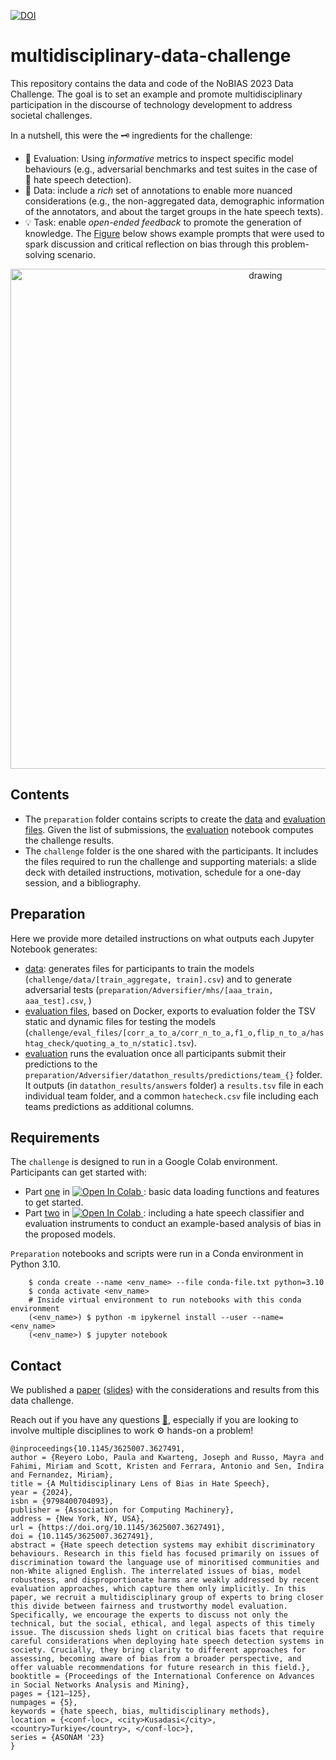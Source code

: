 [![DOI](https://zenodo.org/badge/665530454.svg)](https://zenodo.org/badge/latestdoi/665530454)

# multidisciplinary-data-challenge

This repository contains the data and code of the NoBIAS 2023 Data Challenge. The goal is to set an example and promote multidisciplinary participation in the discourse of technology development to address societal challenges.

In a nutshell, this were the 🗝️ ingredients for the challenge:

* 🔎 Evaluation: Using *informative* metrics to inspect specific model behaviours (e.g., adversarial benchmarks and test suites in the case of 🤬 hate speech detection).
* 📝 Data: include a *rich* set of annotations to enable more nuanced considerations (e.g., the non-aggregated data, demographic information of the annotators, and about the target groups in the hate speech texts).
* 💡 Task: enable *open-ended feedback* to promote the generation of knowledge. The [Figure](challenge/slides/Example_prompts.png) below shows example prompts that were used to spark discussion and critical reflection on bias through this problem-solving scenario.


<p align="center">
 <img src="challenge/slides/Example_prompts.png" alt="drawing" width="800" class="center"/>
</p>

## Contents

- The `preparation` folder contains scripts to create the [data](preparation/1_prepare_data.ipynb) and [evaluation files](preparation/2_prepare_evaluation.ipynb). Given the list of submissions, the [evaluation](preparation/3_evaluation.ipynb) notebook computes the challenge results.
- The `challenge` folder is the one shared with the participants. It includes the files required to run the challenge and supporting materials: a slide deck with detailed instructions, motivation, schedule for a one-day session, and a bibliography.

## Preparation

Here we provide more detailed instructions on what outputs each Jupyter Notebook generates: 

- [data](preparation/1_prepare_data.ipynb): generates files for participants to train the models (`challenge/data/[train_aggregate, train].csv`) and to generate adversarial tests (`preparation/Adversifier/mhs/[aaa_train, aaa_test].csv`, ) 
- [evaluation files](preparation/2_prepare_evaluation.ipynb), based on Docker, exports to evaluation folder the TSV static and dynamic files for testing the models (`challenge/eval_files/[corr_a_to_a/corr_n_to_a,f1_o,flip_n_to_a/hashtag_check/quoting_a_to_n/static].tsv`). 
- [evaluation](preparation/3_evaluation.ipynb) runs the evaluation once all participants submit their predictions to the `preparation/Adversifier/datathon_results/predictions/team_{}` folder. It outputs (in `datathon_results/answers` folder) a `results.tsv` file in each individual team folder, and a common `hatecheck.csv` file including each teams predictions as additional columns.

## Requirements

The `challenge` is designed to run in a Google Colab environment. Participants can get started with:

- Part [one](challenge/Challenge_part1.ipynb) in <a target="_blank" href="https://colab.research.google.com/github/preyero/multidisciplinary-data-challenge/blob/master/challenge/Challenge_part1.ipynb">
  <img src="https://colab.research.google.com/assets/colab-badge.svg" alt="Open In Colab"/>
</a>: basic data loading functions and features to get started.
- Part [two](challenge/Challenge_part2.ipynb) in <a target="_blank" href="https://colab.research.google.com/github/preyero/multidisciplinary-data-challenge/blob/master/challenge/Challenge_part2.ipynb">
  <img src="https://colab.research.google.com/assets/colab-badge.svg" alt="Open In Colab"/>
</a>: including a hate speech classifier and evaluation instruments to conduct an example-based analysis of bias in the proposed models.

`Preparation` notebooks and scripts were run in a Conda environment in Python 3.10.

```commandline
    $ conda create --name <env_name> --file conda-file.txt python=3.10
    $ conda activate <env_name>
    # Inside virtual environment to run notebooks with this conda environment
    (<env_name>) $ python -m ipykernel install --user --name=<env_name>
    (<env_name>) $ jupyter notebook
```

## Contact

We published a [paper](https://dl.acm.org/doi/10.1145/3625007.3627491) ([slides](preparation/submission_8553.pdf)) with the considerations and results from this data challenge.

Reach out if you have any questions [📧](mailto:paula.reyero-lobo@open.ac.uk), especially if you are looking to involve multiple disciplines to work ⚙️ hands-on a problem!

```
@inproceedings{10.1145/3625007.3627491,
author = {Reyero Lobo, Paula and Kwarteng, Joseph and Russo, Mayra and Fahimi, Miriam and Scott, Kristen and Ferrara, Antonio and Sen, Indira and Fernandez, Miriam},
title = {A Multidisciplinary Lens of Bias in Hate Speech},
year = {2024},
isbn = {9798400704093},
publisher = {Association for Computing Machinery},
address = {New York, NY, USA},
url = {https://doi.org/10.1145/3625007.3627491},
doi = {10.1145/3625007.3627491},
abstract = {Hate speech detection systems may exhibit discriminatory behaviours. Research in this field has focused primarily on issues of discrimination toward the language use of minoritised communities and non-White aligned English. The interrelated issues of bias, model robustness, and disproportionate harms are weakly addressed by recent evaluation approaches, which capture them only implicitly. In this paper, we recruit a multidisciplinary group of experts to bring closer this divide between fairness and trustworthy model evaluation. Specifically, we encourage the experts to discuss not only the technical, but the social, ethical, and legal aspects of this timely issue. The discussion sheds light on critical bias facets that require careful considerations when deploying hate speech detection systems in society. Crucially, they bring clarity to different approaches for assessing, becoming aware of bias from a broader perspective, and offer valuable recommendations for future research in this field.},
booktitle = {Proceedings of the International Conference on Advances in Social Networks Analysis and Mining},
pages = {121–125},
numpages = {5},
keywords = {hate speech, bias, multidisciplinary methods},
location = {<conf-loc>, <city>Kusadasi</city>, <country>Turkiye</country>, </conf-loc>},
series = {ASONAM '23}
}

```